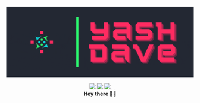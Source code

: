 <!--
**Amorpheuz/Amorpheuz** is a ✨ _special_ ✨ repository because its `README.md` (this file) appears on your GitHub profile.

Here are some ideas to get you started:

- 🔭 I’m currently working on ...
- 🌱 I’m currently learning ...
- 👯 I’m looking to collaborate on ...
- 🤔 I’m looking for help with ...
- 💬 Ask me about ...
- 📫 How to reach me: ...
- 😄 Pronouns: ...
- ⚡ Fun fact: ...
-->
![](https://github.com/Amorpheuz/Amorpheuz/blob/master/assets/banner.gif)

<p align='center'>
  <a href=""><img src="https://raw.githubusercontent.com/icons8/line-awesome/master/svg/twitter-square.svg" height="64px"/></a>
  <a href=""><img src="https://raw.githubusercontent.com/icons8/line-awesome/master/svg/dev.svg" height="64px"/></a>
  <a href=""><img src="https://raw.githubusercontent.com/icons8/line-awesome/master/svg/linkedin.svg" height="64px"/></a>
  <br/>
  <strong>Hey there 👋🏽</strong>
</p>
